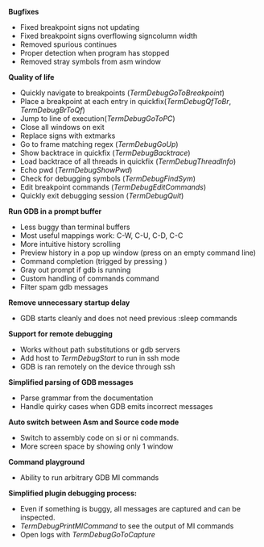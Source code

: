 **Bugfixes**

- Fixed breakpoint signs not updating
- Fixed breakpoint signs overflowing signcolumn width
- Removed spurious continues
- Proper detection when program has stopped
- Removed stray symbols from asm window

**Quality of life**

- Quickly navigate to breakpoints (_TermDebugGoToBreakpoint_)
- Place a breakpoint at each entry in quickfix(_TermDebugQfToBr_, _TermDebugBrToQf_)
- Jump to line of execution(_TermDebugGoToPC_)
- Close all windows on exit
- Replace signs with extmarks
- Go to frame matching regex (_TermDebugGoUp_)
- Show backtrace in quickfix (_TermDebugBacktrace_)
- Load backtrace of all threads in quickfix (_TermDebugThreadInfo_)
- Echo pwd (_TermDebugShowPwd_)
- Check for debugging symbols (_TermDebugFindSym_)
- Edit breakpoint commands (_TermDebugEditCommands_)
- Quickly exit debugging session (_TermDebugQuit_)

**Run GDB in a prompt buffer**

- Less buggy than terminal buffers
- Most useful mappings work: C-W, C-U, C-D, C-C
- More intuitive history scrolling
- Preview history in a pop up window (press <TAB> on an empty command line)
- Command completion (trigged by pressing <TAB>)
- Gray out prompt if gdb is running
- Custom handling of commands command
- Filter spam gdb messages

**Remove unnecessary startup delay**

- GDB starts cleanly and does not need previous :sleep commands

**Support for remote debugging**

- Works without path substitutions or gdb servers
- Add host to _TermDebugStart_ to run in ssh mode
- GDB is ran remotely on the device through ssh

**Simplified parsing of GDB messages**

- Parse grammar from the documentation
- Handle quirky cases when GDB emits incorrect messages

**Auto switch between Asm and Source code mode**

- Switch to assembly code on si or ni commands.
- More screen space by showing only 1 window

**Command playground**

- Ability to run arbitrary GDB MI commands

**Simplified plugin debugging process:**

- Even if something is buggy, all messages are captured and can be inspected.
- _TermDebugPrintMICommand_ to see the output of MI commands
- Open logs with _TermDebugGoToCapture_
